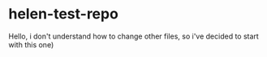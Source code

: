 # helen-test-repo
Hello, i don't understand how to change other files, so i've decided to start with this one)